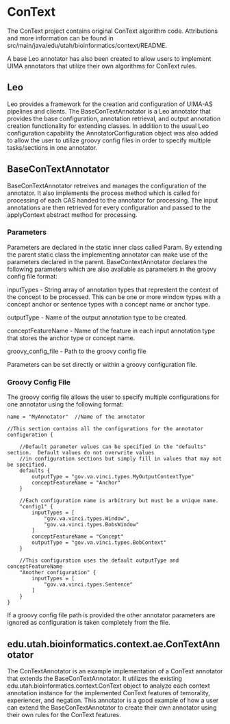 # ConText

The ConText project contains original ConText algorithm code.  Attributions and more information can be found in
src/main/java/edu/utah/bioinformatics/context/README.

A base Leo annotator has also been created to allow users to implement UIMA annotators that utilize their own algorithms 
for ConText rules.
  
## Leo

Leo provides a framework for the creation and configuration of UIMA-AS pipelines and clients.  The BaseConTextAnnotator
is a Leo annotator that provides the base configuration, annotation retrieval, and output annotation creation functionality
for extending classes.  In addition to the usual Leo configuration capability the AnnotatorConfiguration object was also
added to allow the user to utilize groovy config files in order to specify multiple tasks/sections in one annotator.

## BaseConTextAnnotator

BaseConTextAnnotator retreives and manages the configuration of the annotator.  It also implements the process method 
which is called for processing of each CAS handed to the annotator for processing.  The input annotations are then
retrieved for every configuration and passed to the applyContext abstract method for processing.

### Parameters

Parameters are declared in the static inner class called Param.  By extending the parent static class the implementing
annotator can make use of the parameters declared in the parent.  BaseContextAnnotator declares the following parameters
which are also available as parameters in the groovy config file format:

inputTypes - String array of annotation types that represtent the context of the concept to be processed.  This can be 
one or more window types with a concept anchor or sentence types with a concept name or anchor type.

outputType - Name of the output annotation type to be created.

conceptFeatureName - Name of the feature in each input annotation type that stores the anchor type or concept name.

groovy_config_file - Path to the groovy config file

Parameters can be set directly or within a groovy configuration file.

### Groovy Config File

The groovy config file allows the user to specify multiple configurations for one annotator using the following format:

    name = "MyAnnotator"  //Name of the annotator
    
    //This section contains all the configurations for the annotator
    configuration {
        
        //Default parameter values can be specified in the "defaults" section.  Default values do not overwrite values
        //in configuration sections but simply fill in values that may not be specified.
        defaults {
            outputType = "gov.va.vinci.types.MyOutputContextType"
            conceptFeatureName = "Anchor"
        }
        
        //Each configuration name is arbitrary but must be a unique name.
        "config1" {
            inputTypes = [
                "gov.va.vinci.types.Window",
                "gov.va.vinci.types.BobsWindow"
            ]
            conceptFeatureName = "Concept"
            outputType = "gov.va.vinci.types.BobContext"
        }
        
        //This configuration uses the default outputType and conceptFeatureName
        "Another configuration" {
            inputTypes = [
                "gov.va.vinci.types.Sentence"
            ]
        }
    }
    
If a groovy config file path is provided the other annotator parameters are ignored as configuration is taken completely
from the file.

## edu.utah.bioinformatics.context.ae.ConTextAnnotator

The ConTextAnnotator is an example implementation of a ConText annotator that extends the BaseConTextAnnotator.  It 
utilizes the existing edu.utah.bioinformatics.context.ConText object to analyze each context annotation instance for
the implemented ConText features of temorality, experiencer, and negation.  This annotator is a good example of how a 
user can extend the BaseConTextAnnotator to create their own annotator using their own rules for the ConText features.